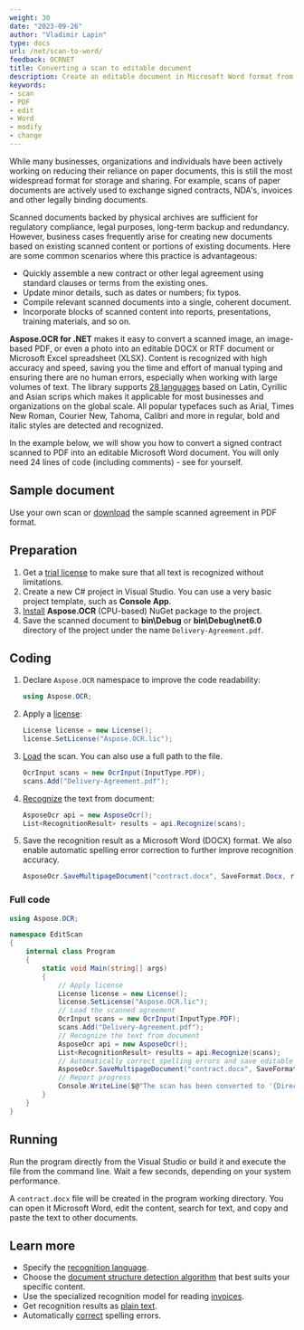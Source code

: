 ```yaml
---
weight: 30
date: "2023-09-26"
author: "Vladimir Lapin"
type: docs
url: /net/scan-to-word/
feedback: OCRNET
title: Converting a scan to editable document
description: Create an editable document in Microsoft Word format from a scanned image, PDF or even a photo.
keywords:
- scan
- PDF
- edit
- Word
- modify
- change
---
```


While many businesses, organizations and individuals have been actively working on reducing their reliance on paper documents, this is still the most widespread format for storage and sharing. For example, scans of paper documents are actively used to exchange signed contracts, NDA's, invoices and other legally binding documents.

Scanned documents backed by physical archives are sufficient for regulatory compliance, legal purposes, long-term backup and redundancy. However, business cases frequently arise for creating new documents based on existing scanned content or portions of existing documents. Here are some common scenarios where this practice is advantageous:

- Quickly assemble a new contract or other legal agreement using standard clauses or terms from the existing ones.
- Update minor details, such as dates or numbers; fix typos.
- Compile relevant scanned documents into a single, coherent document.
- Incorporate blocks of scanned content into reports, presentations, training materials, and so on.

**Aspose.OCR for .NET** makes it easy to convert a scanned image, an image-based PDF, or even a photo into an editable DOCX or RTF document or Microsoft Excel spreadsheet (XLSX). Content is recognized with high accuracy and speed, saving you the time and effort of manual typing and ensuring there are no human errors, especially when working with large volumes of text. The library supports [28 languages](/ocr/net/recognition-languages/) based on Latin, Cyrillic and Asian scrips which makes it applicable for most businesses and organizations on the global scale. All popular typefaces such as Arial, Times New Roman, Courier New, Tahoma, Calibri and more in regular, bold and italic styles are detected and recognized.

In the example below, we will show you how to convert a signed contract scanned to PDF into an editable Microsoft Word document. You will only need 24 lines of code (including comments) - see for yourself.

## Sample document

Use your own scan or [download](Delivery-Agreement.pdf) the sample scanned agreement in PDF format.

## Preparation

1. Get a [trial license](/ocr/net/licensing/) to make sure that all text is recognized without limitations.
2. Create a new C# project in Visual Studio. You can use a very basic project template, such as **Console App**.
3. [Install](/ocr/net/installation/) **Aspose.OCR** (CPU-based) NuGet package to the project.
4. Save the scanned document to **bin\\Debug** or **bin\\Debug\\net6.0** directory of the project under the name `Delivery-Agreement.pdf`.

## Coding

1. Declare `Aspose.OCR` namespace to improve the code readability:
   ```csharp
   using Aspose.OCR;
   ```
2. Apply a [license](/ocr/net/licensing/#applying-a-developer-or-site-license):
   ```csharp
   License license = new License();
   license.SetLicense("Aspose.OCR.lic");
   ```
3. [Load](/ocr/net/ocrinput/) the scan. You can also use a full path to the file.
   ```csharp
   OcrInput scans = new OcrInput(InputType.PDF);
   scans.Add("Delivery-Agreement.pdf");
   ```
4. [Recognize](/ocr/net/recognition/) the text from document:
   ```csharp
   AsposeOcr api = new AsposeOcr();
   List<RecognitionResult> results = api.Recognize(scans);
   ```
5. Save the recognition result as a Microsoft Word (DOCX) format. We also enable automatic spelling error correction to further improve recognition accuracy.
   ```csharp
   AsposeOcr.SaveMultipageDocument("contract.docx", SaveFormat.Docx, results, true);
   ```

### Full code

```csharp
using Aspose.OCR;

namespace EditScan
{
	internal class Program
	{
		static void Main(string[] args)
		{
			// Apply license
			License license = new License();
			license.SetLicense("Aspose.OCR.lic");
			// Load the scanned agreement
			OcrInput scans = new OcrInput(InputType.PDF);
			scans.Add("Delivery-Agreement.pdf");
			// Recognize the text from document
			AsposeOcr api = new AsposeOcr();
			List<RecognitionResult> results = api.Recognize(scans);
			// Automatically correct spelling errors and save editable document in Microsoft Word (DOCX) format
			AsposeOcr.SaveMultipageDocument("contract.docx", SaveFormat.Docx, results, true);
			// Report progress
			Console.WriteLine($@"The scan has been converted to '{Directory.GetCurrentDirectory()}\contract.docx'.");
		}
	}
}
```

## Running

Run the program directly from the Visual Studio or build it and execute the file from the command line. Wait a few seconds, depending on your system performance.

A `contract.docx` file will be created in the program working directory. You can open it Microsoft Word, edit the content, search for text, and copy and paste the text to other documents.

## Learn more

- Specify the [recognition language](/ocr/net/languages/).
- Choose the [document structure detection algorithm](/ocr/net/areas-detection/) that best suits your specific content.
- Use the specialized recognition model for reading [invoices](/ocr/net/recognition/invoice/).
- Get recognition results as [plain text](/ocr/net/save-text/).
- Automatically [correct](/ocr/net/automatic-spelling-correction/) spelling errors.
